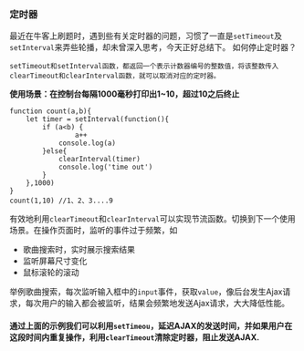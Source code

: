 
### 定时器
最近在牛客上刷题时，遇到些有关定时器的问题，习惯了一直是`setTimeout`及`setInterval`来弄些轮播，却未曾深入思考，今天正好总结下。
如何停止定时器？
```
setTimeout和setInterval函数，都返回一个表示计数器编号的整数值，将该整数传入clearTimeout和clearInterval函数，就可以取消对应的定时器。
```
**使用场景：在控制台每隔1000毫秒打印出1~10，超过10之后终止**
```
function count(a,b){
	let timer = setInterval(function(){
		if (a<b) {
		        a++
			console.log(a)
		}else{
			clearInterval(timer)
			console.log('time out')
		}
	},1000)
}
count(1,10) //1、2、3....9
```
有效地利用`clearTimeout`和`clearInterval`可以实现节流函数。切换到下一个使用场景。在操作页面时，监听的事件过于频繁，如
- 歌曲搜索时，实时展示搜索结果
- 监听屏幕尺寸变化
- 鼠标滚轮的滚动

举例歌曲搜索，每次监听输入框中的`input`事件，获取`value`，像后台发生Ajax请求，每次用户的输入都会被监听，结果会频繁地发送Ajax请求，大大降低性能。
#### 通过上面的示例我们可以利用`setTimeou`，延迟AJAX的发送时间，并如果用户在这段时间内重复操作，利用`clearTimeout`清除定时器，阻止发送AJAX.
